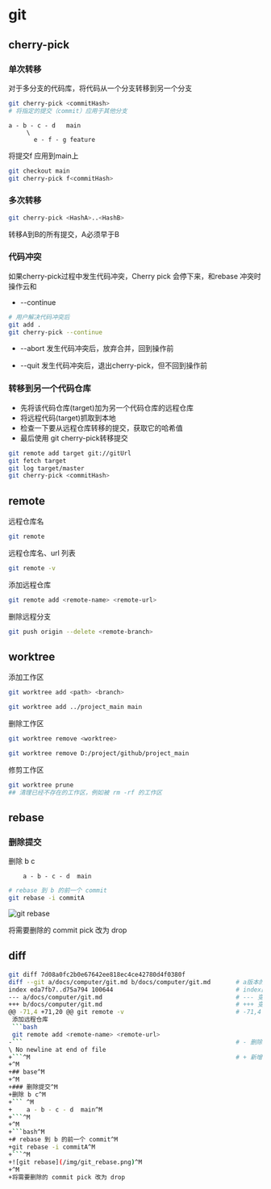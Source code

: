 # git

## cherry-pick

### 单次转移
对于多分支的代码库，将代码从一个分支转移到另一个分支

```bash
git cherry-pick <commitHash>
# 将指定的提交（commit）应用于其他分支
```

    a - b - c - d   main
         \
           e - f - g feature

将提交f 应用到main上
```bash
git checkout main
git cherry-pick f<commitHash>
```

### 多次转移
```bash
git cherry-pick <HashA>..<HashB>
```
转移A到B的所有提交，A必须早于B

### 代码冲突
如果cherry-pick过程中发生代码冲突，Cherry pick 会停下来，和rebase 冲突时操作云和

* --continue
```bash
# 用户解决代码冲突后
git add .
git cherry-pick --continue
```

* --abort
发生代码冲突后，放弃合并，回到操作前

* --quit
发生代码冲突后，退出cherry-pick，但不回到操作前

### 转移到另一个代码仓库

* 先将该代码仓库(target)加为另一个代码仓库的远程仓库
* 将远程代码(target)抓取到本地
* 检查一下要从远程仓库转移的提交，获取它的哈希值
* 最后使用 git cherry-pick转移提交

```bash
git remote add target git://gitUrl
git fetch target
git log target/master
git cherry-pick <commitHash>
```

## remote

远程仓库名
```bash
git remote 
```

远程仓库名、url 列表
```bash
git remote -v
```

添加远程仓库
```bash
git remote add <remote-name> <remote-url>
```

删除远程分支
```bash
git push origin --delete <remote-branch>
```

## worktree

添加工作区
```bash
git worktree add <path> <branch>

git worktree add ../project_main main
```

删除工作区
```bash
git worktree remove <worktree>

git worktree remove D:/project/github/project_main
```

修剪工作区
```bash
git worktree prune
## 清理已经不存在的工作区，例如被 rm -rf 的工作区
```

## rebase

### 删除提交
删除 b c
``` 
    a - b - c - d  main
```

```bash
# rebase 到 b 的前一个 commit
git rebase -i commitA
```
![git rebase](/img/git_rebase.png)

将需要删除的 commit pick 改为 drop

## diff

```bash
git diff 7d08a0fc2b0e67642ee818ec4ce42780d4f0380f
diff --git a/docs/computer/git.md b/docs/computer/git.md       # a版本的(即变动前)和b版本的(即变动后),进行比较
index eda7fb7..d75a794 100644                                  # index区域的eda7fb7对象,与工作目录区域的d75a794对象进行比较。100代表普通文件，644代表文件具有的权限
--- a/docs/computer/git.md                                     # --- 变动前
+++ b/docs/computer/git.md                                     # +++ 变动后
@@ -71,4 +71,20 @@ git remote -v                               # -71,4 变动前第71行开始，连续4行  +71,20 变动后第71行开始，连续20行
 添加远程仓库
 ```bash
 git remote add <remote-name> <remote-url>
-```                                                           # - 删除
\ No newline at end of file
+```^M                                                         # + 新增
+^M
+## base^M
+^M
+### 删除提交^M
+删除 b c^M
+``` ^M
+    a - b - c - d  main^M
+```^M
+^M
+```bash^M
+# rebase 到 b 的前一个 commit^M
+git rebase -i commitA^M
+```^M
+![git rebase](/img/git_rebase.png)^M
+^M
+将需要删除的 commit pick 改为 drop
```
